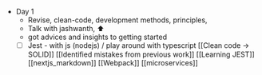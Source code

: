 - Day 1
	- Revise, clean-code, development methods, principles, 
	- Talk with jashwanth, ⬆️ 
	- got advices and insights to getting started
	- [ ] Jest - with js (nodejs) / play around with typescript
[[Clean code -> SOLID]]
[[Identified mistakes from previous work]]
[[Learning JEST]]
[[nextjs_markdown]]
[[Webpack]]
[[microservices]]